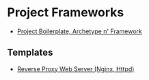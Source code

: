 # Project Frameworks

- [Project Boilerplate, Archetype n' Framework](https://github.com/paulAlexSerban/project-boilerplate-archetype-n-framework)

## Templates

- [Reverse Proxy Web Server (Nginx, Httpd)](https://github.com/paulAlexSerban/tpl--nginx-proxy--httpd-server)

<!--
- [ExpressJS (NodeJS v14)](https://github.com/paulAlexSerban/template-nodejs-14)
- [ExpressJS - Redis (NodeJS v14)](https://github.com/paulAlexSerban/template-nodejs-redis)
- [ExpressJS - EJS (NodeJS v14)](https://github.com/paulAlexSerban/ejs-template)
- [Style Guide Template](https://github.com/paulAlexSerban/style-guide-template)

<!--
## To Do's:
- LAMP Project Template
- Wordpress Project Template
- NMP Proejct Template
- MERN Project Template
- MEAN Proejct Template
- MEVN Project Template

